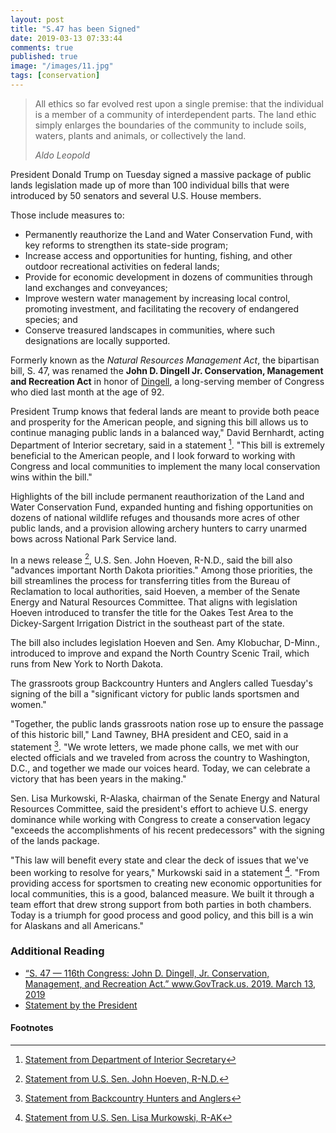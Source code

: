 ```yaml
---
layout: post
title: "S.47 has been Signed"
date: 2019-03-13 07:33:44
comments: true
published: true
image: "/images/11.jpg"
tags: [conservation]
---
```


> All ethics so far evolved rest upon a single premise: that the individual is
> a member of a community of interdependent parts. The land ethic simply
> enlarges the boundaries of the community to include soils, waters, plants and
> animals, or collectively the land.
>
> <cite>Aldo Leopold</cite>

President Donald Trump on Tuesday signed a massive package of public lands
legislation made up of more than 100 individual bills that were introduced by 50
senators and several U.S. House members.

Those include measures to:

- Permanently reauthorize the Land and Water Conservation Fund, with key reforms
  to strengthen its state-side program;
- Increase access and opportunities for hunting, fishing, and other outdoor
  recreational activities on federal lands;
- Provide for economic development in dozens of communities through land
  exchanges and conveyances;
- Improve western water management by increasing local control, promoting
  investment, and facilitating the recovery of endangered species; and
- Conserve treasured landscapes in communities, where such designations are
  locally supported.

Formerly known as the _Natural Resources Management Act_, the bipartisan bill,
S. 47, was renamed the **John D. Dingell Jr. Conservation, Management and
Recreation Act** in honor of
[Dingell](https://en.wikipedia.org/wiki/John_Dingell), a long-serving member of
Congress who died last month at the age of 92.

President Trump knows that federal lands are meant to provide both peace and
prosperity for the American people, and signing this bill allows us to continue
managing public lands in a balanced way," David Bernhardt, acting Department of
Interior secretary, said in a statement [^1]. "This bill is extremely beneficial
to the American people, and I look forward to working with Congress and local
communities to implement the many local conservation wins within the bill."

[^1]: [Statement from Department of Interior Secretary](https://www.doi.gov/pressreleases/bernhardt-applauds-signing-bipartisan-public-lands-bill)

Highlights of the bill include permanent reauthorization of the Land and Water
Conservation Fund, expanded hunting and fishing opportunities on dozens of
national wildlife refuges and thousands more acres of other public lands, and a
provision allowing archery hunters to carry unarmed bows across National Park
Service land.

In a news release [^2], U.S. Sen. John Hoeven, R-N.D., said the bill also
"advances important North Dakota priorities." Among those priorities, the bill
streamlines the process for transferring titles from the Bureau of Reclamation
to local authorities, said Hoeven, a member of the Senate Energy and Natural
Resources Committee. That aligns with legislation Hoeven introduced to transfer
the title for the Oakes Test Area to the Dickey-Sargent Irrigation District in
the southeast part of the state.

[^2]: [Statement from U.S. Sen. John Hoeven, R-N.D.](https://www.hoeven.senate.gov/news/news-releases/hoeven-president-signs-bipartisan-lands-package-into-law2019)

The bill also includes legislation Hoeven and Sen. Amy Klobuchar, D-Minn.,
introduced to improve and expand the North Country Scenic Trail, which runs from
New York to North Dakota.

The grassroots group Backcountry Hunters and Anglers called Tuesday's signing of
the bill a "significant victory for public lands sportsmen and women."

"Together, the public lands grassroots nation rose up to ensure the passage of
this historic bill," Land Tawney, BHA president and CEO, said in a statement
[^3]. "We wrote letters, we made phone calls, we met with our elected officials
and we traveled from across the country to Washington, D.C., and together we
made our voices heard. Today, we can celebrate a victory that has been years in
the making."

[^3]: [Statement from Backcountry Hunters and Anglers](https://www.backcountryhunters.org/bha_celebrates_public_lands_bill_s_passage_into_law)

Sen. Lisa Murkowski, R-Alaska, chairman of the Senate Energy and Natural
Resources Committee, said the president's effort to achieve U.S. energy
dominance while working with Congress to create a conservation legacy "exceeds
the accomplishments of his recent predecessors" with the signing of the lands
package.

"This law will benefit every state and clear the deck of issues that we've been
working to resolve for years," Murkowski said in a statement [^4]. "From
providing access for sportsmen to creating new economic opportunities for local
communities, this is a good, balanced measure. We built it through a team effort
that drew strong support from both parties in both chambers. Today is a triumph
for good process and good policy, and this bill is a win for Alaskans and all
Americans."

[^4]: [Statement from U.S. Sen. Lisa Murkowski, R-AK](https://www.murkowski.senate.gov/press/release/president-trump-signs-sweeping-lands-package-into-law-)

### Additional Reading

- [“S. 47 — 116th Congress: John D. Dingell, Jr. Conservation, Management, and Recreation Act.” www.GovTrack.us. 2019. March 13, 2019](https://www.govtrack.us/congress/bills/116/s47)
- [Statement by the President](https://www.whitehouse.gov/briefings-statements/statement-by-the-president-29/)

#### Footnotes
